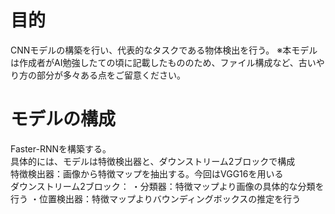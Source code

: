 # 目的
CNNモデルの構築を行い、代表的なタスクである物体検出を行う。
※本モデルは作成者がAI勉強したての頃に記載したもののため、ファイル構成など、古いやり方の部分が多々ある点をご留意ください。

# モデルの構成
Faster-RNNを構築する。<br>
具体的には、モデルは特徴検出器と、ダウンストリーム2ブロックで構成<br>
特徴検出器：画像から特徴マップを抽出する。今回はVGG16を用いる<br>
ダウンストリーム2ブロック：
・分類器：特徴マップより画像の具体的な分類を行う
・位置検出器：特徴マップよりバウンディングボックスの推定を行う

